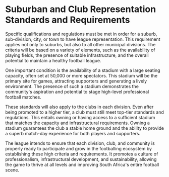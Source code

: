# Suburban and Club Representation Standards and Requirements

Specific qualifications and regulations must be met in order for a suburb, sub-division, city, or town to have league representation. This requirement applies not only to suburbs, but also to all other municipal divisions. The criteria will be based on a variety of elements, such as the availability of playing fields, the presence of suitable infrastructure, and the overall potential to maintain a healthy football league.

One important condition is the availability of a stadium with a large seating capacity, often set at 50,000 or more spectators. This stadium will be the primary site for games, attracting supporters and generating a lively environment. The presence of such a stadium demonstrates the community's aspiration and potential to stage high-level professional football matches.

These standards will also apply to the clubs in each division. Even after being promoted to a higher tier, a club must still meet top-tier standards and regulations. This entails owning or having access to a sufficient stadium that matches the capacity and infrastructural requirements. Owning a stadium guarantees the club a stable home ground and the ability to provide a superb match-day experience for both players and supporters.

The league intends to ensure that each division, club, and community is properly ready to participate and grow in the footballing ecosystem by establishing these high criteria and requirements. It promotes a culture of professionalism, infrastructural development, and sustainability, allowing the game to thrive at all levels and improving South Africa's entire football scene.
